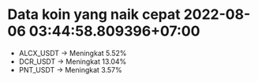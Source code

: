 # Data koin yang naik cepat 2022-08-06 03:44:58.809396+07:00

* ALCX_USDT -> Meningkat 5.52%
* DCR_USDT -> Meningkat 13.04%
* PNT_USDT -> Meningkat 3.57%
